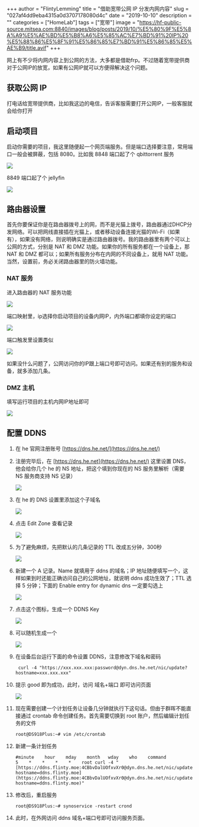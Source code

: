 +++
author = "FlintyLemming"
title = "借助宽带公网 IP 分发内网内容"
slug = "027af4dd9eba4315a0d3707178080d4c"
date = "2019-10-10"
description = ""
categories = ["HomeLab"]
tags = ["宽带"]
image = "https://hf-public-source.mitsea.com:8840/images/blog/posts/2019/10/%E5%80%9F%E5%8A%A9%E5%AE%BD%E5%B8%A6%E5%85%AC%E7%BD%91%20IP%20%E5%88%86%E5%8F%91%E5%86%85%E7%BD%91%E5%86%85%E5%AE%B9/title.avif"
+++

网上有不少将内网内容上到公网的方法，大多都是借助frp。不过随着宽带提供商对于公网IP的放宽，如果有公网IP就可以方便得解决这个问题。

## 获取公网 IP

打电话给宽带提供商，比如我这边的电信，告诉客服需要打开公网IP，一般客服就会给你打开

## 启动项目

启动你需要的项目，我这里随便起一个网页端服务。但是端口选择要注意，常用端口一般会被屏蔽，包括 8080。比如我 8848 端口起了个 qbittorrent 服务

![](https://hf-public-source.mitsea.com:8840/images/blog/posts/2019/10/%E5%80%9F%E5%8A%A9%E5%AE%BD%E5%B8%A6%E5%85%AC%E7%BD%91%20IP%20%E5%88%86%E5%8F%91%E5%86%85%E7%BD%91%E5%86%85%E5%AE%B9/1.avif)

8849 端口起了个 jellyfin

![](https://hf-public-source.mitsea.com:8840/images/blog/posts/2019/10/%E5%80%9F%E5%8A%A9%E5%AE%BD%E5%B8%A6%E5%85%AC%E7%BD%91%20IP%20%E5%88%86%E5%8F%91%E5%86%85%E7%BD%91%E5%86%85%E5%AE%B9/2.avif)

## 路由器设置

首先你要保证你是在路由器拨号上的网，而不是光猫上拨号，路由器通过DHCP分发网络。可以把网线直接插在光猫上，或者移动设备连接光猫的Wi-Fi（如果有），如果没有网络，则说明确实是通过路由器拨号。我的路由器里有两个可以上公网的方式，分别是 NAT 和 DMZ 功能。如果你的所有服务都在一个设备上，那 NAT 和 DMZ 都可以；如果所有服务分布在内网的不同设备上，就用 NAT 功能。当然，设置前，务必关闭路由器里的防火墙功能。

### NAT 服务

进入路由器的 NAT 服务功能

![](https://hf-public-source.mitsea.com:8840/images/blog/posts/2019/10/%E5%80%9F%E5%8A%A9%E5%AE%BD%E5%B8%A6%E5%85%AC%E7%BD%91%20IP%20%E5%88%86%E5%8F%91%E5%86%85%E7%BD%91%E5%86%85%E5%AE%B9/3.avif)

端口映射里，ip选择你启动项目的设备内网IP，内外端口都填你设定的端口

![](https://hf-public-source.mitsea.com:8840/images/blog/posts/2019/10/%E5%80%9F%E5%8A%A9%E5%AE%BD%E5%B8%A6%E5%85%AC%E7%BD%91%20IP%20%E5%88%86%E5%8F%91%E5%86%85%E7%BD%91%E5%86%85%E5%AE%B9/4.avif)

端口触发里设置类似

![](https://hf-public-source.mitsea.com:8840/images/blog/posts/2019/10/%E5%80%9F%E5%8A%A9%E5%AE%BD%E5%B8%A6%E5%85%AC%E7%BD%91%20IP%20%E5%88%86%E5%8F%91%E5%86%85%E7%BD%91%E5%86%85%E5%AE%B9/5.avif)

如果没什么问题了，公网访问你的IP跟上端口号即可访问。如果还有别的服务和设备，就多添加几条。

### DMZ 主机

填写运行项目的主机内网IP地址即可

![](https://hf-public-source.mitsea.com:8840/images/blog/posts/2019/10/%E5%80%9F%E5%8A%A9%E5%AE%BD%E5%B8%A6%E5%85%AC%E7%BD%91%20IP%20%E5%88%86%E5%8F%91%E5%86%85%E7%BD%91%E5%86%85%E5%AE%B9/6.avif)

## 配置 DDNS

1. 在 he 官网注册账号 [https://dns.he.net/](https://dns.he.net/)
2. 注册完毕后，在 [https://dns.he.net](https://dns.he.net/) 这里设置 DNS，他会给你几个 he 的 NS 地址，把这个填到你现在的 NS 服务里解析（需要 NS 服务商支持 NS 记录）

    ![](https://hf-public-source.mitsea.com:8840/images/blog/posts/2019/10/%E5%80%9F%E5%8A%A9%E5%AE%BD%E5%B8%A6%E5%85%AC%E7%BD%91%20IP%20%E5%88%86%E5%8F%91%E5%86%85%E7%BD%91%E5%86%85%E5%AE%B9/7.avif)

3. 在 he 的 DNS 设置里添加这个子域名

    ![](https://hf-public-source.mitsea.com:8840/images/blog/posts/2019/10/%E5%80%9F%E5%8A%A9%E5%AE%BD%E5%B8%A6%E5%85%AC%E7%BD%91%20IP%20%E5%88%86%E5%8F%91%E5%86%85%E7%BD%91%E5%86%85%E5%AE%B9/8.avif)

4. 点击 Edit Zone 查看记录

    ![](https://hf-public-source.mitsea.com:8840/images/blog/posts/2019/10/%E5%80%9F%E5%8A%A9%E5%AE%BD%E5%B8%A6%E5%85%AC%E7%BD%91%20IP%20%E5%88%86%E5%8F%91%E5%86%85%E7%BD%91%E5%86%85%E5%AE%B9/9.avif)

5. 为了避免麻烦，先把默认的几条记录的 TTL 改成五分钟，300秒

    ![](https://hf-public-source.mitsea.com:8840/images/blog/posts/2019/10/%E5%80%9F%E5%8A%A9%E5%AE%BD%E5%B8%A6%E5%85%AC%E7%BD%91%20IP%20%E5%88%86%E5%8F%91%E5%86%85%E7%BD%91%E5%86%85%E5%AE%B9/10.avif)

6. 新建一个 A 记录。Name 就填用于 ddns 的域名；IP 地址随便填写一个，这样如果到时还能正确访问自己的公网地址，就说明 ddns 成功生效了；TTL 选择 5 分钟；下面的 Enable entry for dynamic dns 一定要勾选上

    ![](https://hf-public-source.mitsea.com:8840/images/blog/posts/2019/10/%E5%80%9F%E5%8A%A9%E5%AE%BD%E5%B8%A6%E5%85%AC%E7%BD%91%20IP%20%E5%88%86%E5%8F%91%E5%86%85%E7%BD%91%E5%86%85%E5%AE%B9/11.avif)

7. 点击这个图标，生成一个 DDNS Key

    ![](https://hf-public-source.mitsea.com:8840/images/blog/posts/2019/10/%E5%80%9F%E5%8A%A9%E5%AE%BD%E5%B8%A6%E5%85%AC%E7%BD%91%20IP%20%E5%88%86%E5%8F%91%E5%86%85%E7%BD%91%E5%86%85%E5%AE%B9/12.avif)

8. 可以随机生成一个

    ![](https://hf-public-source.mitsea.com:8840/images/blog/posts/2019/10/%E5%80%9F%E5%8A%A9%E5%AE%BD%E5%B8%A6%E5%85%AC%E7%BD%91%20IP%20%E5%88%86%E5%8F%91%E5%86%85%E7%BD%91%E5%86%85%E5%AE%B9/13.avif)

9. 在设备后台运行下面的命令设置 DDNS，注意修改下域名和密码

        curl -4 "https://xxx.xxx.xxx:password@dyn.dns.he.net/nic/update?hostname=xxx.xxx.xxx"

10. 提示 good 即为成功，此时，访问 域名+端口 即可访问页面

    ![](https://hf-public-source.mitsea.com:8840/images/blog/posts/2019/10/%E5%80%9F%E5%8A%A9%E5%AE%BD%E5%B8%A6%E5%85%AC%E7%BD%91%20IP%20%E5%88%86%E5%8F%91%E5%86%85%E7%BD%91%E5%86%85%E5%AE%B9/14.avif)

11. 现在需要创建一个计划任务让设备几分钟就执行下这句话。但由于群晖不能直接通过 crontab 命令创建任务。首先需要切换到 root 账户，然后编辑计划任务的文件

        root@DS918Plus:~# vim /etc/crontab

12. 新建一条计划任务

        #minute    hour    mday    month   wday    who    command
        5    *    *    *    *    root curl -4 "[https://ddns.flinty.moe:4CBbvDalUOfxvXr0@dyn.dns.he.net/nic/update?hostname=ddns.flinty.moe](https://ddns.flinty.moe:4CBbvDalUOfxvXr0@dyn.dns.he.net/nic/update?hostname=ddns.flinty.moe)"

13. 修改后，重启服务

        root@DS918Plus:~# synoservice -restart crond

14. 此时，在外网访问 ddns 域名+端口号即可访问服务页面。